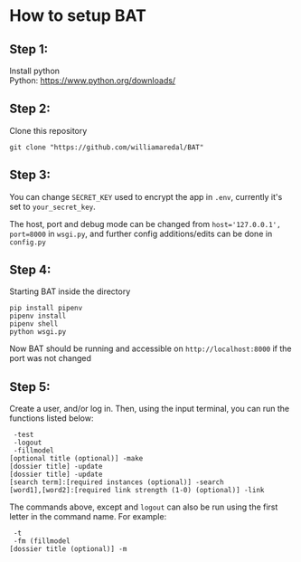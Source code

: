 # How to setup BAT

## Step 1:
Install python
<br>
Python: 
https://www.python.org/downloads/


## Step 2:
Clone this repository
```
git clone "https://github.com/williamaredal/BAT"
```

## Step 3:
You can change ```SECRET_KEY``` used to encrypt the app in ```.env```, currently it's set to ```your_secret_key```.

The host, port and debug mode can be changed from ```host='127.0.0.1', port=8000``` in ```wsgi.py```, and further config additions/edits can be done in ```config.py```

## Step 4:
Starting BAT inside the directory
```
pip install pipenv
pipenv install
pipenv shell
python wsgi.py
```
Now BAT should be running and accessible on ```http://localhost:8000``` if the port was not changed

## Step 5:
Create a user, and/or log in. Then, using the input terminal, you can run the functions listed below:

```
 -test
 -logout
 -fillmodel
[optional title (optional)] -make
[dossier title] -update
[dossier title] -update
[search term]:[required instances (optional)] -search
[word1],[word2]:[required link strength (1-0) (optional)] -link
```

The commands above, except and ```logout``` can also be run using the first letter in the command name. For example:
```
 -t
 -fm (fillmodel
[dossier title (optional)] -m
```
